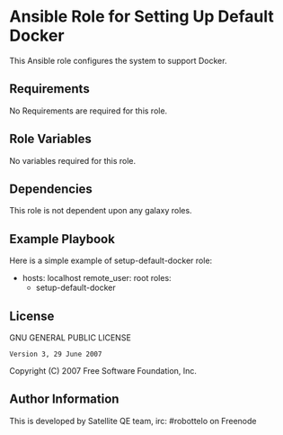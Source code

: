 Ansible Role for Setting Up Default Docker
==========================================

This Ansible role configures the system to support Docker.

Requirements
------------

No Requirements are required for this role.

Role Variables
--------------

No variables required for this role.

Dependencies
------------

This role is not dependent upon any galaxy roles.

Example Playbook
----------------

Here is a simple example of setup-default-docker role:

- hosts: localhost
  remote_user: root
  roles:
    - setup-default-docker

License
-------

 GNU GENERAL PUBLIC LICENSE

    Version 3, 29 June 2007

 Copyright (C) 2007 Free Software Foundation, Inc.


Author Information
------------------

This is developed by Satellite QE team, irc: #robottelo on Freenode
